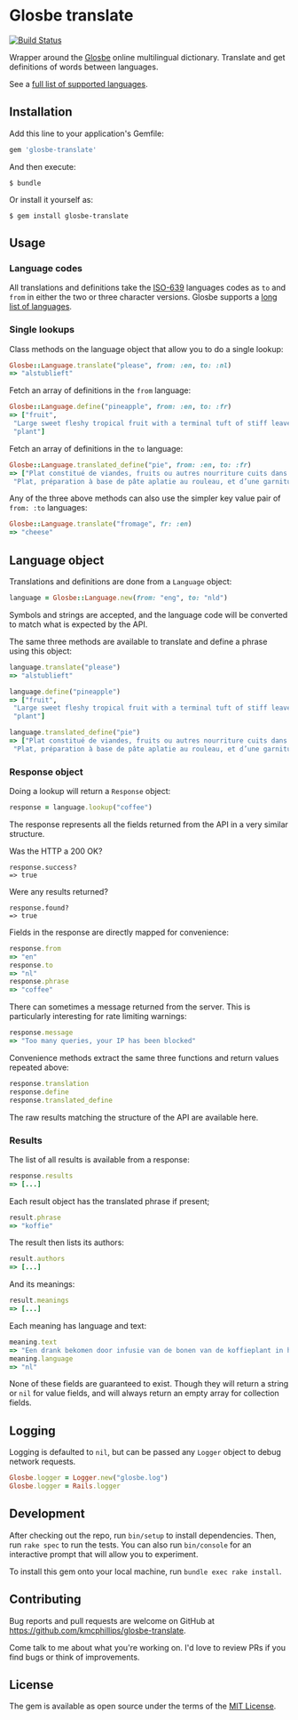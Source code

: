 # Glosbe translate

[![Build Status](https://travis-ci.org/kmcphillips/glosbe-translate.svg?branch=master)](https://travis-ci.org/kmcphillips/glosbe-translate)

Wrapper around the [Glosbe](https://glosbe.com) online multilingual dictionary. Translate and get definitions of words between languages.

See a [full list of supported languages](https://glosbe.com/all-languages).


## Installation

Add this line to your application's Gemfile:

```ruby
gem 'glosbe-translate'
```

And then execute:

    $ bundle

Or install it yourself as:

    $ gem install glosbe-translate


## Usage

### Language codes

All translations and definitions take the [ISO-639]((http://en.wikipedia.org/wiki/List_of_ISO_639-3_codes)) languages codes as `to` and `from` in either the two or three character versions. Glosbe supports a [long list of languages](https://glosbe.com/all-languages).


### Single lookups

Class methods on the language object that allow you to do a single lookup:

```ruby
Glosbe::Language.translate("please", from: :en, to: :nl)
=> "alstublieft"
```

Fetch an array of definitions in the `from` language:
```ruby
Glosbe::Language.define("pineapple", from: :en, to: :fr)
=> ["fruit",
 "Large sweet fleshy tropical fruit with a terminal tuft of stiff leaves.",
 "plant"]
```

Fetch an array of definitions in the `to` language:
```ruby
Glosbe::Language.translated_define("pie", from: :en, to: :fr)
=> ["Plat constitué de viandes, fruits ou autres nourriture cuits dans ou sur une pâte.",
 "Plat, préparation à base de pâte aplatie au rouleau, et d’une garniture salée ou sucrée"]
```

Any of the three above methods can also use the simpler key value pair of `from: :to` languages:

```ruby
Glosbe::Language.translate("fromage", fr: :en)
=> "cheese"
```

## Language object

Translations and definitions are done from a `Language` object:

```ruby
language = Glosbe::Language.new(from: "eng", to: "nld")
```

Symbols and strings are accepted, and the language code will be converted to match what is expected by the API.

The same three methods are available to translate and define a phrase using this object:

```ruby
language.translate("please")
=> "alstublieft"
```

```ruby
language.define("pineapple")
=> ["fruit",
 "Large sweet fleshy tropical fruit with a terminal tuft of stiff leaves.",
 "plant"]
```

```ruby
language.translated_define("pie")
=> ["Plat constitué de viandes, fruits ou autres nourriture cuits dans ou sur une pâte.",
 "Plat, préparation à base de pâte aplatie au rouleau, et d’une garniture salée ou sucrée"]
```


### Response object

Doing a lookup will return a `Response` object:

```ruby
response = language.lookup("coffee")
```

The response represents all the fields returned from the API in a very similar structure.

Was the HTTP a 200 OK?
```
response.success?
=> true
```

Were any results returned?
```
response.found?
=> true
```

Fields in the response are directly mapped for convenience:
```ruby
response.from
=> "en"
response.to
=> "nl"
response.phrase
=> "coffee"
```

There can sometimes a message returned from the server. This is particularly interesting for rate limiting warnings:
```ruby
response.message
=> "Too many queries, your IP has been blocked"
```

Convenience methods extract the same three functions and return values repeated above:

```ruby
response.translation
response.define
response.translated_define
```

The raw results matching the structure of the API are available here.


### Results

The list of all results is available from a response:

```ruby
response.results
=> [...]
```

Each result object has the translated phrase if present;

```ruby
result.phrase
=> "koffie"
```

The result then lists its authors:

```ruby
result.authors
=> [...]
```

And its meanings:

```ruby
result.meanings
=> [...]
```

Each meaning has language and text:

```ruby
meaning.text
=> "Een drank bekomen door infusie van de bonen van de koffieplant in heet water."
meaning.language
=> "nl"
```

None of these fields are guaranteed to exist. Though they will return a string or `nil` for value fields, and will always return an empty array for collection fields.


## Logging

Logging is defaulted to `nil`, but can be passed any `Logger` object to debug network requests.

```ruby
Glosbe.logger = Logger.new("glosbe.log")
Glosbe.logger = Rails.logger
```


## Development

After checking out the repo, run `bin/setup` to install dependencies. Then, run `rake spec` to run the tests. You can also run `bin/console` for an interactive prompt that will allow you to experiment.

To install this gem onto your local machine, run `bundle exec rake install`.


## Contributing

Bug reports and pull requests are welcome on GitHub at https://github.com/kmcphillips/glosbe-translate.

Come talk to me about what you're working on. I'd love to review PRs if you find bugs or think of improvements.


## License

The gem is available as open source under the terms of the [MIT License](http://opensource.org/licenses/MIT).
